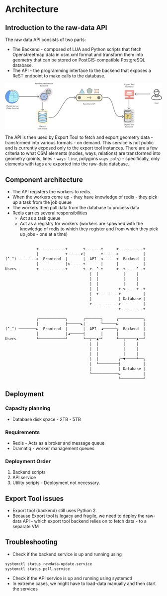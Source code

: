 # Architecture



## Introduction to the raw-data API

The raw data API consists of two parts:

 - The Backend - composed of LUA and Python scripts that fetch Openstreetmap data in osm.xml format and transform them into geometry that can be stored on PostGIS-compatible PostgreSQL database.
 - The API - the programming interface to the backend that exposes a ReST endpoint to make calls to the database.

![Raw-data API service architecture](../media/arch.png)

The API is then used by Export Tool to fetch and export geometry data - transformed into various formats - on demand. This service is not public and is currently exposed only to the export tool instances. There are a few criteria to what OSM elements (nodes, ways, relations) are transformed into geometry (points, lines - `ways_line`, polygons `ways_poly`) - specifically, only elements with tags are exported into the raw-data database.

## Component architecture

 - The API registers the workers to redis.
 - When the workers come up - they have knowledge of redis - they pick up a task from the job queue
 - The workers then pull data from the database to process data
 - Redis carries several responsibilities 
   - Act as a task queue
   - Act as a registry for workers (workers are spawned with the knowledge of redis to which they register and from which they pick up jobs - one at a time)

```

              +------------+       +-------+      +-----------+
              |            +------>|       +------>           |
(^_^) -------->  Frontend  |       |  API  <------+  Backend  |
              |            |<------+       |      |           |
Users         +------------+       +--+--^-+      +--+-----^--+
                                      |  |           |     |
                                      |  |           |     |
                                      |  |           |     |
                                      |  |         +-v-----+--+
                                      |  +---------+          |
                                      |            | Database |
                                      +------------>          |
                                                   +----------+

              ┌────────────┐       ┌───────┐      ┌───────────┐
              │            ├──────►│       └──────►           │
(^_^) ────────►  Frontend  │       │  API  ◄──────┐  Backend  │
              │            │◄──────┤       │      │           │
Users         └────────────┘       └──┬──▲─┘      └──┬─────▲──┘
                                      │  │           │     │
                                      │  │           │     │
                                      │  │           │     │
                                      │  │         ┌─▼─────┴──┐
                                      │  └─────────┤          │
                                      │            │ Database │
                                      └────────────►          │
                                                   └──────────┘
```

## Deployment

### Capacity planning

- Database disk space - 2TB - 5TB

### Requirements

- Redis - Acts as a broker and message queue
- Dramatiq - worker management queues

### Deployment Order

1. Backend scripts
2. API service
3. Utility scripts - Deployment not necessary.



## Export Tool issues

- Export tool (backend) still uses Python 2.
- Because Export tool is legacy and fragile, we need to deploy the raw-data API - which export tool backend relies on to fetch data - to a separate VM

## Troubleshooting

- Check if the backend service is up and running using 

```
systemctl status rawdata-update.service
systemctl status poll.service
```

- Check if the API service is up and running using systemctl
- In extreme cases, we might have to load-data manually and then start the services
